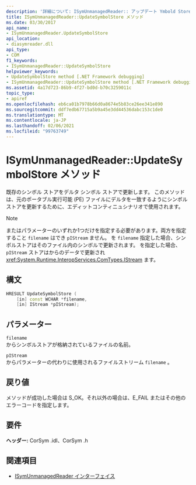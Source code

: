 ```yaml
---
description: '詳細について: ISymUnmanagedReader:: アップデート Ymbold Store メソッド'
title: ISymUnmanagedReader::UpdateSymbolStore メソッド
ms.date: 03/30/2017
api_name:
- ISymUnmanagedReader.UpdateSymbolStore
api_location:
- diasymreader.dll
api_type:
- COM
f1_keywords:
- ISymUnmanagedReader::UpdateSymbolStore
helpviewer_keywords:
- UpdateSymbolStore method [.NET Framework debugging]
- ISymUnmanagedReader::UpdateSymbolStore method [.NET Framework debugging]
ms.assetid: 4a17d723-86b9-4f27-bd0d-b70c3259011c
topic_type:
- apiref
ms.openlocfilehash: eb6ca01b7978b66d0a8674e5b83ce26ee341e890
ms.sourcegitcommit: ddf7edb67715a5b9a45e3dd44536dabc153c1de0
ms.translationtype: MT
ms.contentlocale: ja-JP
ms.lasthandoff: 02/06/2021
ms.locfileid: "99763749"
---
```

# <a name="isymunmanagedreaderupdatesymbolstore-method"></a>ISymUnmanagedReader::UpdateSymbolStore メソッド

既存のシンボル ストアをデルタ シンボル ストアで更新します。 このメソッドは、元のポータブル実行可能 (PE) ファイルにデルタを一致するようにシンボルストアを更新するために、エディットコンティニュシナリオで使用されます。  
  
> [!NOTE]
> またはパラメーターのいずれか1つだけを指定する必要があります。両方を指定すること `filename` はでき `pIStream` ません。 を `filename` 指定した場合、シンボルストアはそのファイル内のシンボルで更新されます。 を指定した場合、 `pIStream` ストアはからのデータで更新され <xref:System.Runtime.InteropServices.ComTypes.IStream> ます。  
  
## <a name="syntax"></a>構文  
  
```cpp  
HRESULT UpdateSymbolStore (  
    [in] const WCHAR *filename,  
    [in] IStream *pIStream);  
```  
  
## <a name="parameters"></a>パラメーター  

 `filename`  
 からシンボルストアが格納されているファイルの名前。  
  
 `pIStream`  
 からパラメーターの代わりに使用されるファイルストリーム `filename` 。  
  
## <a name="return-value"></a>戻り値  

 メソッドが成功した場合は S_OK。それ以外の場合は、E_FAIL またはその他のエラーコードを指定します。  
  
## <a name="requirements"></a>要件  

 **ヘッダー:** CorSym .idl、CorSym .h  
  
## <a name="see-also"></a>関連項目

- [ISymUnmanagedReader インターフェイス](isymunmanagedreader-interface.md)
